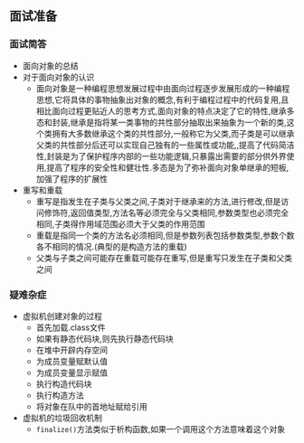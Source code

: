 ##  面试准备

### 面试简答
- 面向对象的总结
- 对于面向对象的认识
    - 面向对象是一种编程思想发展过程中由面向过程逐步发展形成的一种编程思想,它将具体的事物抽象出对象的概念,有利于编程过程中的代码复用,且相比面向过程更贴近人的思考方式,面向对象的特点决定了它的特性,继承多态和封装,继承是指将某一类事物的共性部分抽取出来抽象为一个新的类,这个类拥有大多数继承这个类的共性部分,一般称它为父类,而子类是可以继承父类的共性部分后还可以实现自己独有的一些属性或功能,,提高了代码简洁性,封装是为了保护程序内部的一些功能逻辑,只暴露出需要的部分供外界使用,提高了程序的安全性和健壮性.多态是为了弥补面向对象单继承的短板,加强了程序的扩展性
- 重写和重载
    + 重写是指发生在子类与父类之间,子类对于继承来的方法,进行修改,但是访问修饰符,返回值类型,方法名等必须完全与父类相同,参数类型也必须完全相同,子类得作用域范围必须大于父类的作用范围
    + 重载是指同一个类的方法名必须相同,但是参数列表包括参数类型,参数个数各不相同的情况.(典型的是构造方法的重载)
    + 父类与子类之间可能存在重载可能存在重写,但是重写只发生在子类和父类之间

### 疑难杂症
- 虚拟机创建对象的过程
    + 首先加载.class文件
    + 如果有静态代码块,则先执行静态代码块
    + 在堆中开辟内存空间
    + 为成员变量赋默认值
    + 为成员变量显示赋值
    + 执行构造代码块
    + 执行构造方法
    + 将对象在队中的首地址赋给引用
- 虚拟机的垃圾回收机制
    + `finalize()`方法类似于析构函数,如果一个调用这个方法意味着这个对象
